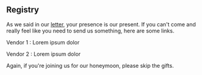 ## Registry

As we said in our [letter](#wait-what), your presence is our present. If you can't come and really feel like you need to send us something, here are some links.

Vendor 1
: Lorem ipsum dolor

Vendor 2
: Lorem ipsum dolor

Again, if you're joining us for our honeymoon, please skip the gifts.
